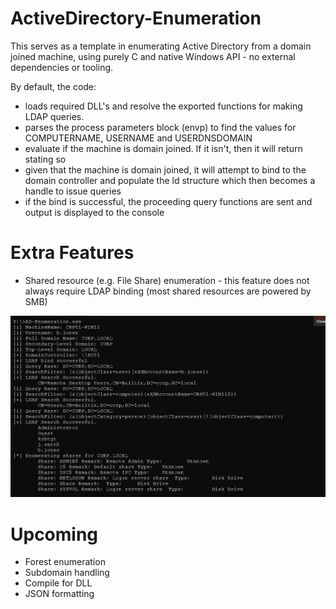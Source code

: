 # ActiveDirectory-Enumeration

This serves as a template in enumerating Active Directory from a domain joined machine, using purely C and native Windows API - no external dependencies or tooling.

By default, the code:
- loads required DLL's and resolve the exported functions for making LDAP queries.
- parses the process parameters block (envp) to find the values for COMPUTERNAME, USERNAME and USERDNSDOMAIN
- evaluate if the machine is domain joined. If it isn't, then it will return stating so
- given that the machine is domain joined, it will attempt to bind to the domain controller and populate the ld structure which then becomes a handle to issue queries
- if the bind is successful, the proceeding query functions are sent and output is displayed to the console

# Extra Features
- Shared resource (e.g. File Share) enumeration - this feature does not always require LDAP binding (most shared resources are powered by SMB)

![Alt text for the image](enum.png)

# Upcoming
- Forest enumeration
- Subdomain handling
- Compile for DLL
- JSON formatting